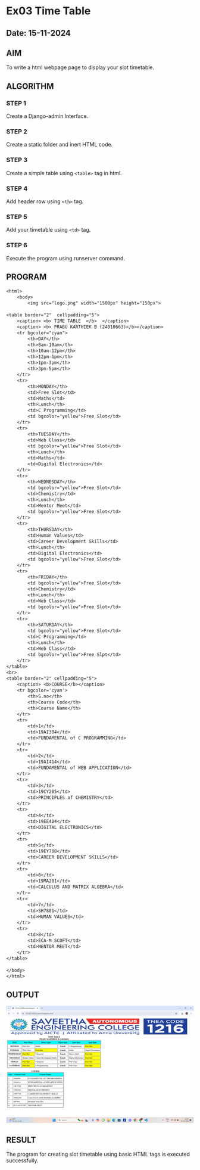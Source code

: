 # Ex03 Time Table
## Date: 15-11-2024

## AIM
To write a html webpage page to display your slot timetable.

## ALGORITHM
### STEP 1
Create a Django-admin Interface.

### STEP 2
Create a static folder and inert HTML code.

### STEP 3
Create a simple table using ```<table>``` tag in html.

### STEP 4
Add header row using ```<th>``` tag.

### STEP 5
Add your timetable using ```<td>``` tag.

### STEP 6
Execute the program using runserver command.

## PROGRAM
```
<html>
    <body>
        <img src="logo.png" width="1500px" height="150px">

<table border="2"  cellpadding="5">
    <caption> <b> TIME TABLE  </b>  </caption>
    <caption> <b> PRABU KARTHIEK B (24010663)</b></caption>
    <tr bgcolor="cyan">
        <th>DAY</th>
        <th>8am-10am</th>
        <th>10am-12pm</th>
        <th>12pm-1pm</th>
        <th>1pm-3pm</th>
        <th>3pm-5pm</th>
    </tr>
    <tr>
        <th>MONDAY</th>
        <td>Free Slot</td>
        <td>Maths</td>
        <th>Lunch</th>
        <td>C Programming</td>
        <td bgcolor="yellow">Free Slot</td>
    </tr>
    <tr>
        <th>TUESDAY</th>
        <td>Web Class</td>
        <td bgcolor="yellow">Free Slot</td>
        <th>Lunch</th>
        <td>Maths</td>
        <td>Digital Electronics</td>
    </tr>
    <tr>
        <th>WEDNESDAY</th>
        <td bgcolor="yellow">Free Slot</td>
        <td>Chemistry</td>
        <th>Lunch</th>
        <td>Mentor Meet</td>
        <td bgcolor="yellow">Free Slot</td>
    </tr>
    <tr>
        <th>THURSDAY</th>
        <td>Human Values</td>
        <td>Career Development Skills</td>
        <th>Lunch</th>
        <td>Digital Electronics</td>
        <td bgcolor="yellow">Free Slot</td>
    </tr>
    <tr>
        <th>FRIDAY</th>
        <td bgcolor="yellow">Free Slot</td>
        <td>Chemistry</td>
        <th>Lunch</th>
        <td>Web Class</td>
        <td bgcolor="yellow">Free Slot</td>
    </tr>
    <tr>
        <th>SATURDAY</th>
        <td bgcolor="yellow">Free Slot</td>
        <td>C Programming</td>
        <th>Lunch</th>
        <td>Web Class</td>
        <td bgcolor="yellow">Free Slpt</td>
    </tr>
</table>
<br>
<table border="2" cellpadding="5">
    <caption> <b>COURSE</b></caption>
    <tr bgcolor='cyan'>
        <th>S.no</th>
        <th>Course Code</th>
        <th>Course Name</th>
    </tr>
    <tr>
        <td>1</td>
        <td>19AI304</td>
        <td>FUNDAMENTAL of C PROGRAMMING</td>
    </tr>
    <tr>
        <td>2</td>
        <td>19AI414</td>
        <td>FUNDAMENTAL of WEB APPLICATION</td>
    </tr>
    <tr>
        <td>3</td>
        <td>19CY205</td>
        <td>PRINCIPLES of CHEMISTRY</td>
    </tr>
    <tr>
        <td>4</td>
        <td>19EE404</td>
        <td>DIGITAL ELECTRONICS</td>
    </tr>
    <tr>
        <td>5</td>
        <td>19EY708</td>
        <td>CAREER DEVELOPMENT SKILLS</td>
    </tr>
    <tr>
        <td>6</td>
        <td>19MA201</td>
        <td>CALCULUS AND MATRIX ALGEBRA</td>
    </tr>
    <tr>
        <td>7</td>
        <td>SH7801</td>
        <td>HUMAN VALUES</td>
    </tr>
    <tr>
        <td>8</td>
        <td>ECA-M SCOFT</td>
        <td>MENTOR MEET</td>
    </tr>
</table>

</body>
</html>

```


## OUTPUT
![alt text](<Screenshot 2024-11-15 144726.png>)

## RESULT
The program for creating slot timetable using basic HTML tags is executed successfully.

